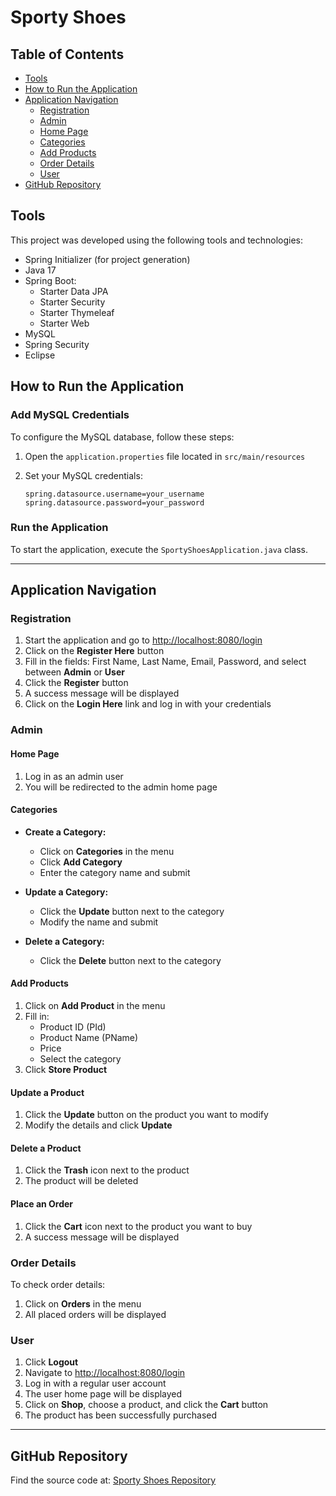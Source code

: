 # Sporty Shoes

## Table of Contents

- [Tools](#tools)
- [How to Run the Application](#how-to-run-the-application)
- [Application Navigation](#application-navigation)
  - [Registration](#registration)
  - [Admin](#admin)
  - [Home Page](#home-page)
  - [Categories](#categories)
  - [Add Products](#add-products)
  - [Order Details](#order-details)
  - [User](#user)
- [GitHub Repository](#github-repository)

## Tools

This project was developed using the following tools and technologies:

- Spring Initializer (for project generation)
- Java 17
- Spring Boot:
  - Starter Data JPA
  - Starter Security
  - Starter Thymeleaf
  - Starter Web
- MySQL
- Spring Security
- Eclipse

## How to Run the Application

### Add MySQL Credentials

To configure the MySQL database, follow these steps:

1. Open the `application.properties` file located in `src/main/resources`
2. Set your MySQL credentials:

   ```properties
   spring.datasource.username=your_username
   spring.datasource.password=your_password
   ```

### Run the Application

To start the application, execute the `SportyShoesApplication.java` class.

---

## Application Navigation

### Registration

1. Start the application and go to [http://localhost:8080/login](http://localhost:8080/login)
2. Click on the **Register Here** button
3. Fill in the fields: First Name, Last Name, Email, Password, and select between **Admin** or **User**
4. Click the **Register** button
5. A success message will be displayed
6. Click on the **Login Here** link and log in with your credentials

### Admin

#### Home Page

1. Log in as an admin user
2. You will be redirected to the admin home page

#### Categories

- **Create a Category:**
  - Click on **Categories** in the menu
  - Click **Add Category**
  - Enter the category name and submit

- **Update a Category:**
  - Click the **Update** button next to the category
  - Modify the name and submit

- **Delete a Category:**
  - Click the **Delete** button next to the category

#### Add Products

1. Click on **Add Product** in the menu
2. Fill in:
   - Product ID (PId)
   - Product Name (PName)
   - Price
   - Select the category
3. Click **Store Product**

#### Update a Product

1. Click the **Update** button on the product you want to modify
2. Modify the details and click **Update**

#### Delete a Product

1. Click the **Trash** icon next to the product
2. The product will be deleted

#### Place an Order

1. Click the **Cart** icon next to the product you want to buy
2. A success message will be displayed

### Order Details

To check order details:

1. Click on **Orders** in the menu
2. All placed orders will be displayed

### User

1. Click **Logout**
2. Navigate to [http://localhost:8080/login](http://localhost:8080/login)
3. Log in with a regular user account
4. The user home page will be displayed
5. Click on **Shop**, choose a product, and click the **Cart** button
6. The product has been successfully purchased

---

## GitHub Repository

Find the source code at: [Sporty Shoes Repository](https://github.com/apamcamargo/SportyShoes)


